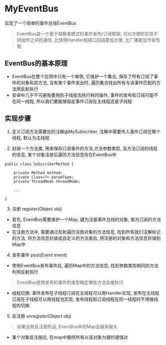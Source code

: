 # MyEventBus
实现了一个简单的事件总线EventBus
> EventBus是一个基于观察者模式的事件发布/订阅框架, 可以方便的实现不同组件之间的通信, 比使用Handler和接口回调更加方便, 比广播更加节省性能

## EventBus的基本原理
- EventBus在整个应用中只有一个单例, 它维护一个集合, 保存了所有订阅了事件的对象和其方法, 当有某个事件发出时, 遍历集合找出所有与该事件匹配的方法用反射执行
- 安卓中几乎不可避免要用到子线程去执行耗时操作, 事件的发布和订阅可能不在同一线程, 所以我们要能够指定事件订阅在主线程还是子线程

## 实现步骤
1. 定义订阅方法需要加的注解@MySubscriber, 注解中需要传入事件订阅在哪个线程, 默认为主线程

2. 封装一个方法类, 用来保存订阅事件的方法,方法参数类型, 及方法订阅的线程的信息, 某个对象注册后遍历方法信息存在EventBus中

```
public class SubscriberMethod {

    private Method method;
    private Class<?> paramType;
    private ThreadMode threadMode;
    
    ... 
    
}
```

3. 注册 register(Object obj)

- 首先, EventBus需要维护一个Map, 键为注册事件总线的对象, 值为订阅的方法信息
- 在注册方法中, 需要通过反射遍历注册对象的方法信息, 找到所有我们注解标记的方法, 将方法信息封装成自定义的方法类后, 把注册的对象和方法信息存储到Map中

4. 发布事件 post(Event event)

- 使用EventBus发布事件后, 遍历Map中的方法信息, 找到参数类型相同的方法利用反射执行
> EventBus使用发布的事件的类型确定哪些方法会被执行
- 线程切换: 事件发布在子线程订阅在主线程可以用Handler实现, 发布在主线程订阅在子线程可以用线程池实现, 发布线程和订阅线程在同一线程时不用做线程的切换

5. 反注册 unregister(Object obj)
> 如果没有反注册的话, EventBus中的Map会越来越大
- 某个对象反注册后, 在map中删除所有以该对象为键的键值对


